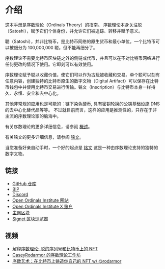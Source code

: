 介绍
============

这本手册是序数理论（Ordinals Theory）的指南。 序数理论本身关注聪（Satoshi），赋予它们个体身份，并允许它们被追踪、转移并赋予意义。



聪（Satoshi），并非比特币，是比特币网络的原生货币和最小单位。一个比特币可以被细分为 100,000,000 聪，但不能再细分了。

序数理论不需要比特币区块链之外的侧链或代币，并且可以在不对比特币网络进行任何更改的情况下使用。它即刻可以有效使用。


序数理论赋予聪以收藏价值，使它们可以作为古玩被收藏和交易。单个聪可以刻有任意内容，创建独特的比特币原生的数字文物（Digital Artifact）可以保存在比特币钱包中并使用比特币交易进行传输。铭文（Inscription）与比特币本身一样持久、永恒、安全和去中心化。




其他非常规的应用也是可能的：链下染色硬币, 具有密钥轮换的公钥基础设施 DNS 的去中心化替代品等等。 不过就目前而言，这样的应用是推测性的，只存在于非主流的序数理论家的脑海中。




有关序数理论的更多详细信息，请参阅 [概述](overview.md)。

有关铭文的更多详细信息，请参阅 [铭文](inscriptions.md)。

当您准备好亲自动手时，一个好的起点是 [铭文](guides/inscriptions.md) 这是一种由序数理论支持的独特的数字文物。



链接
-----

- [GitHub 仓库](https://github.com/ordinals/ord/)
- [BIP](https://github.com/ordinals/ord/blob/master/bip.mediawiki)
- [Discord](https://discord.gg/ordinals)
- [Open Ordinals Institute 网站](https://ordinals.org/)
- [Open Ordinals Institute X 账户](https://x.com/ordinalsorg)
- [主网区块](https://ordinals.com)
- [Signet 区块浏览器](https://signet.ordinals.com)

视频
------

- [解释序数理论: 聪的序列号和比特币上的 NFT](https://www.youtube.com/watch?v=rSS0O2KQpsI)
- [CaseyRodarmor 的序数理论工作坊](https://www.youtube.com/watch?v=MC_haVa6N3I)
- [序数艺术：在比特币上铸造你自己的 NFT w/ @rodarmor](https://www.youtube.com/watch?v=j5V33kV3iqo)

